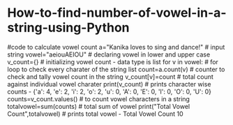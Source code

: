 # How-to-find-number-of-vowel-in-a-string-using-Python
#code to calculate vowel count
a="Kanika loves to sing and dance!" # input string
vowel="aeiouAEIOU" # declaring vowel in lower and upper case
v_count={} # initializing vowel count - data type is list
for v in vowel: # for loop to check every charater of the string list
 count=a.count(v) # counter to check and tally vowel count in the string
 v_count[v]=count # total count against individual vowel charater
print(v_count) # prints character wise counts - {'a': 4, 'e': 2, 'i': 2, 'o': 2, 'u': 0, 'A': 0, 'E': 0, 'I': 0, 'O': 0, 'U': 0}
counts=v_count.values() # to count vowel characters in a string
totalvowel=sum(counts) # total sum of vowel
print("Total Vowel Count",totalvowel) # prints total vowel - Total Vowel Count 10
